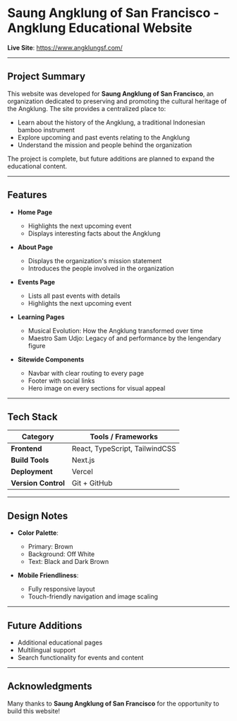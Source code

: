 # Saung Angklung of San Francisco - Angklung Educational Website

**Live Site**: https://www.angklungsf.com/

---

## Project Summary

This website was developed for **Saung Angklung of San Francisco**, an organization dedicated to preserving and promoting the cultural heritage of the Angklung. The site provides a centralized place to:

- Learn about the history of the Angklung, a traditional Indonesian bamboo instrument
- Explore upcoming and past events relating to the Angklung
- Understand the mission and people behind the organization

The project is complete, but future additions are planned to expand the educational content.

---

## Features

- **Home Page**
  - Highlights the next upcoming event
  - Displays interesting facts about the Angklung

- **About Page**
  - Displays the organization's mission statement
  - Introduces the people involved in the organization

- **Events Page**
  - Lists all past events with details
  - Highlights the next upcoming event

- **Learning Pages**
  - Musical Evolution: How the Angklung transformed over time
  - Maestro Sam Udjo: Legacy of and performance by the lengendary figure

- **Sitewide Components**
  - Navbar with clear routing to every page
  - Footer with social links
  - Hero image on every sections for visual appeal

---

## Tech Stack

| Category            | Tools / Frameworks                                 |
|---------------------|----------------------------------------------------|
| **Frontend**        | React, TypeScript, TailwindCSS                     |
| **Build Tools**     | Next.js                                            |
| **Deployment**      | Vercel                                             |
| **Version Control** | Git + GitHub                                       |

---

## Design Notes

- **Color Palette**:
  - Primary: Brown
  - Background: Off White
  - Text: Black and Dark Brown

- **Mobile Friendliness**:
  - Fully responsive layout
  - Touch-friendly navigation and image scaling

---

## Future Additions

- Additional educational pages
- Multilingual support
- Search functionality for events and content

---

## Acknowledgments

Many thanks to **Saung Angklung of San Francisco** for the opportunity to build this website!